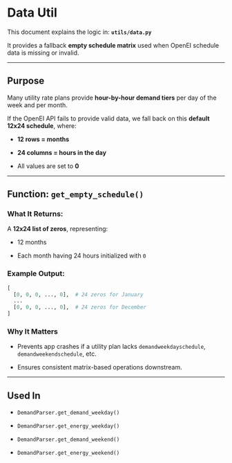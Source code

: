 # Data Util

This document explains the logic in:  **`utils/data.py`**

It provides a fallback **empty schedule matrix** used when OpenEI schedule data is missing or invalid.

---

## Purpose

Many utility rate plans provide **hour-by-hour demand tiers** per day of the week and per month.

If the OpenEI API fails to provide valid data, we fall back on this **default 12x24 schedule**, where:

- **12 rows = months**

- **24 columns = hours in the day**

- All values are set to **0**

---

## Function: `get_empty_schedule()`

### What It Returns:

A **12x24 list of zeros**, representing:

- 12 months

- Each month having 24 hours initialized with `0`

### Example Output:

```python
[
  [0, 0, 0, ..., 0],  # 24 zeros for January
  ...
  [0, 0, 0, ..., 0],  # 24 zeros for December
]
```

### Why It Matters

- Prevents app crashes if a utility plan lacks `demandweekdayschedule`, `demandweekendschedule`, etc.

- Ensures consistent matrix-based operations downstream.   

---

## Used In

- `DemandParser.get_demand_weekday()`

- `DemandParser.get_energy_weekday()`

- `DemandParser.get_demand_weekend()`

- `DemandParser.get_energy_weekend()`